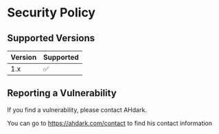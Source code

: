 # Security Policy

## Supported Versions

| Version | Supported          |
| ------- | ------------------ |
| 1.x   | :white_check_mark: |

## Reporting a Vulnerability

If you find a vulnerability, please contact AHdark. 

You can go to <https://ahdark.com/contact> to find his contact information
